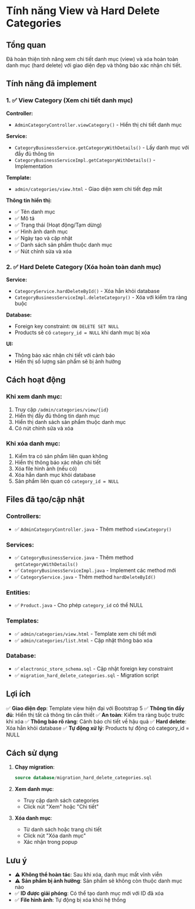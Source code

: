 # Tính năng View và Hard Delete Categories

## Tổng quan

Đã hoàn thiện tính năng xem chi tiết danh mục (view) và xóa hoàn toàn danh mục (hard delete) với giao diện đẹp và thông báo xác nhận chi tiết.

## Tính năng đã implement

### 1. ✅ View Category (Xem chi tiết danh mục)

**Controller:**
- `AdminCategoryController.viewCategory()` - Hiển thị chi tiết danh mục

**Service:**
- `CategoryBusinessService.getCategoryWithDetails()` - Lấy danh mục với đầy đủ thông tin
- `CategoryBusinessServiceImpl.getCategoryWithDetails()` - Implementation

**Template:**
- `admin/categories/view.html` - Giao diện xem chi tiết đẹp mắt

**Thông tin hiển thị:**
- ✅ Tên danh mục
- ✅ Mô tả
- ✅ Trạng thái (Hoạt động/Tạm dừng)
- ✅ Hình ảnh danh mục
- ✅ Ngày tạo và cập nhật
- ✅ Danh sách sản phẩm thuộc danh mục
- ✅ Nút chỉnh sửa và xóa

### 2. ✅ Hard Delete Category (Xóa hoàn toàn danh mục)

**Service:**
- `CategoryService.hardDeleteById()` - Xóa hẳn khỏi database
- `CategoryBusinessServiceImpl.deleteCategory()` - Xóa với kiểm tra ràng buộc

**Database:**
- Foreign key constraint: `ON DELETE SET NULL`
- Products sẽ có `category_id = NULL` khi danh mục bị xóa

**UI:**
- Thông báo xác nhận chi tiết với cảnh báo
- Hiển thị số lượng sản phẩm sẽ bị ảnh hưởng

## Cách hoạt động

### Khi xem danh mục:
1. Truy cập `/admin/categories/view/{id}`
2. Hiển thị đầy đủ thông tin danh mục
3. Hiển thị danh sách sản phẩm thuộc danh mục
4. Có nút chỉnh sửa và xóa

### Khi xóa danh mục:
1. Kiểm tra có sản phẩm liên quan không
2. Hiển thị thông báo xác nhận chi tiết
3. Xóa file hình ảnh (nếu có)
4. Xóa hẳn danh mục khỏi database
5. Sản phẩm liên quan có `category_id = NULL`

## Files đã tạo/cập nhật

### Controllers:
- ✅ `AdminCategoryController.java` - Thêm method `viewCategory()`

### Services:
- ✅ `CategoryBusinessService.java` - Thêm method `getCategoryWithDetails()`
- ✅ `CategoryBusinessServiceImpl.java` - Implement các method mới
- ✅ `CategoryService.java` - Thêm method `hardDeleteById()`

### Entities:
- ✅ `Product.java` - Cho phép `category_id` có thể NULL

### Templates:
- ✅ `admin/categories/view.html` - Template xem chi tiết mới
- ✅ `admin/categories/list.html` - Cập nhật thông báo xóa

### Database:
- ✅ `electronic_store_schema.sql` - Cập nhật foreign key constraint
- ✅ `migration_hard_delete_categories.sql` - Migration script

## Lợi ích

✅ **Giao diện đẹp**: Template view hiện đại với Bootstrap 5
✅ **Thông tin đầy đủ**: Hiển thị tất cả thông tin cần thiết
✅ **An toàn**: Kiểm tra ràng buộc trước khi xóa
✅ **Thông báo rõ ràng**: Cảnh báo chi tiết về hậu quả
✅ **Hard delete**: Xóa hẳn khỏi database
✅ **Tự động xử lý**: Products tự động có category_id = NULL

## Cách sử dụng

1. **Chạy migration**:
   ```sql
   source database/migration_hard_delete_categories.sql
   ```

2. **Xem danh mục**:
   - Truy cập danh sách categories
   - Click nút "Xem" hoặc "Chi tiết"

3. **Xóa danh mục**:
   - Từ danh sách hoặc trang chi tiết
   - Click nút "Xóa danh mục"
   - Xác nhận trong popup

## Lưu ý

- ⚠️ **Không thể hoàn tác**: Sau khi xóa, danh mục mất vĩnh viễn
- ⚠️ **Sản phẩm bị ảnh hưởng**: Sản phẩm sẽ không còn thuộc danh mục nào
- ✅ **ID được giải phóng**: Có thể tạo danh mục mới với ID đã xóa
- ✅ **File hình ảnh**: Tự động bị xóa khỏi hệ thống
